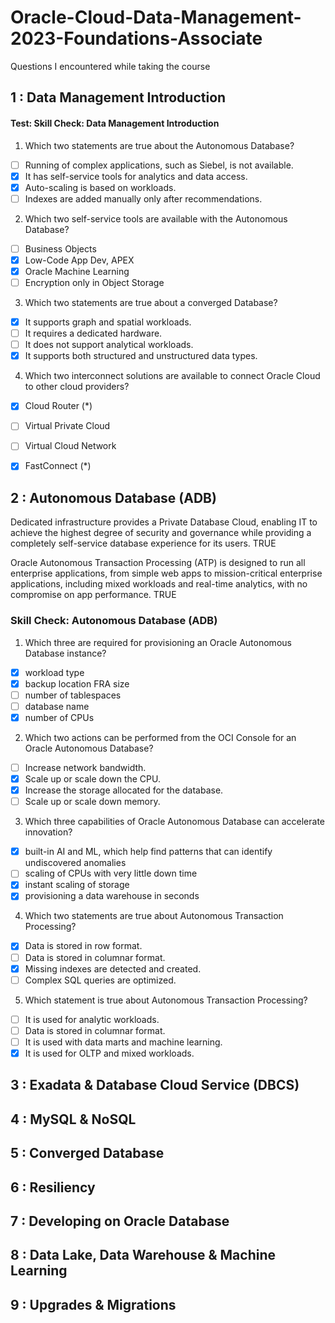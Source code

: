# Oracle-Cloud-Data-Management-2023-Foundations-Associate
Questions I encountered while taking the course

## 1 : Data Management Introduction

#### Test: Skill Check: Data Management Introduction

1. Which two statements are true about the Autonomous Database?
- [ ] Running of complex applications, such as Siebel, is not available. 
- [x] It has self-service tools for analytics and data access. 
- [x] Auto-scaling is based on workloads. 
- [ ] Indexes are added manually only after recommendations.

2. Which two self-service tools are available with the Autonomous Database?
- [ ] Business Objects 
- [x] Low-Code App Dev, APEX 
- [x] Oracle Machine Learning 
- [ ] Encryption only in Object Storage

3. Which two statements are true about a converged Database?
- [x] It supports graph and spatial workloads. 
- [ ] It requires a dedicated hardware. 
- [ ] It does not support analytical workloads. 
- [x] It supports both structured and unstructured data types.

4. Which two interconnect solutions are available to connect Oracle Cloud to other cloud providers?
- [x] Cloud Router (*) 
- [ ] Virtual Private Cloud 
- [ ] Virtual Cloud Network 
- [x] FastConnect (*)


## 2 : Autonomous Database (ADB)

Dedicated infrastructure provides a Private Database Cloud, enabling IT to achieve the highest degree of security and governance while providing a completely self-service database experience for its users.
TRUE

Oracle Autonomous Transaction Processing (ATP) is designed to run all enterprise applications, from simple web apps to mission-critical enterprise applications, including mixed workloads and real-time analytics, with no compromise on app performance.
TRUE

### Skill Check: Autonomous Database (ADB)

1. Which three are required for provisioning an Oracle Autonomous Database instance?
   
- [x] workload type 
- [x] backup location FRA size 
- [ ] number of tablespaces 
- [ ] database name 
- [x] number of CPUs

2. Which two actions can be performed from the OCI Console for an Oracle Autonomous Database?
   
- [ ] Increase network bandwidth. 
- [x] Scale up or scale down the CPU.
- [x] Increase the storage allocated for the database.
- [ ] Scale up or scale down memory.

3. Which three capabilities of Oracle Autonomous Database can accelerate innovation?
   
- [x] built-in AI and ML, which help find patterns that can identify undiscovered anomalies 
- [ ] scaling of CPUs with very little down time 
- [x] instant scaling of storage 
- [x] provisioning a data warehouse in seconds

4. Which two statements are true about Autonomous Transaction Processing?
- [x] Data is stored in row format.
- [ ] Data is stored in columnar format. 
- [x] Missing indexes are detected and created.
- [ ] Complex SQL queries are optimized.

5. Which statement is true about Autonomous Transaction Processing?
- [ ] It is used for analytic workloads. 
- [ ] Data is stored in columnar format. 
- [ ] It is used with data marts and machine learning. 
- [x] It is used for OLTP and mixed workloads.
      
## 3 : Exadata & Database Cloud Service (DBCS)
## 4 : MySQL & NoSQL
## 5 : Converged Database
## 6 : Resiliency
## 7 : Developing on Oracle Database
## 8 : Data Lake, Data Warehouse & Machine Learning
## 9 : Upgrades & Migrations
